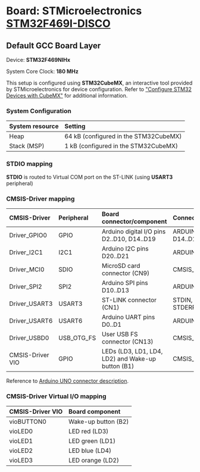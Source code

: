 # Board: STMicroelectronics [STM32F469I-DISCO](https://www.st.com/en/evaluation-tools/32f469idiscovery.html)

## Default GCC Board Layer

Device: **STM32F469NIHx**

System Core Clock: **180 MHz**

This setup is configured using **STM32CubeMX**, an interactive tool provided by STMicroelectronics for device configuration.
Refer to ["Configure STM32 Devices with CubeMX"](https://open-cmsis-pack.github.io/cmsis-toolbox/CubeMX/) for additional information.

### System Configuration

| System resource       | Setting
|:----------------------|:--------------------------------------
| Heap                  | 64 kB (configured in the STM32CubeMX)
| Stack (MSP)           |  1 kB (configured in the STM32CubeMX)

### STDIO mapping

**STDIO** is routed to Virtual COM port on the ST-LINK (using **USART3** peripheral)

### CMSIS-Driver mapping

| CMSIS-Driver          | Peripheral            | Board connector/component                             | Connection
|:----------------------|:----------------------|:------------------------------------------------------|:------------------------------
| Driver_GPIO0          | GPIO                  | Arduino digital I/O pins D2..D10, D14..D19            | ARDUINO_UNO_D2..D10, D14..D19
| Driver_I2C1           | I2C1                  | Arduino I2C pins D20..D21                             | ARDUINO_UNO_I2C
| Driver_MCI0           | SDIO                  | MicroSD card connector (CN9)                          | CMSIS_MCI
| Driver_SPI2           | SPI2                  | Arduino SPI pins D10..D13                             | ARDUINO_UNO_SPI
| Driver_USART3         | USART3                | ST-LINK connector (CN1)                               | STDIN, STDOUT, STDERR
| Driver_USART6         | USART6                | Arduino UART pins D0..D1                              | ARDUINO_UNO_UART
| Driver_USBD0          | USB_OTG_FS            | User USB FS connector (CN13)                          | CMSIS_USB_Device
| CMSIS-Driver VIO      | GPIO                  | LEDs (LD3, LD1, LD4, LD2) and Wake-up button (B1)     | CMSIS_VIO

Reference to [Arduino UNO connector description](https://open-cmsis-pack.github.io/cmsis-toolbox/ReferenceApplications/#arduino-shield).

### CMSIS-Driver Virtual I/O mapping

| CMSIS-Driver VIO      | Board component
|:----------------------|:--------------------------------------
| vioBUTTON0            | Wake-up button (B2)
| vioLED0               | LED red        (LD3)
| vioLED1               | LED green      (LD1)
| vioLED2               | LED blue       (LD4)
| vioLED3               | LED orange     (LD2)
